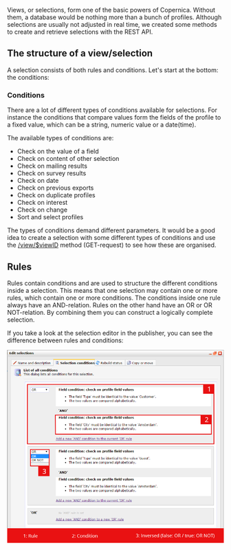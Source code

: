 Views, or selections, form one of the basic powers of Copernica. Without
them, a database would be nothing more than a bunch of profiles.
Although selections are usually not adjusted in real time, we created
some methods to create and retrieve selections with the REST API.

The structure of a view/selection
---------------------------------

A selection consists of both rules and conditions. Let's start at the
bottom: the conditions:

### Conditions

There are a lot of different types of conditions available for
selections. For instance the conditions that compare values form the
fields of the profile to a fixed value, which can be a string, numeric
value or a date(time).

The available types of conditions are:

-   Check on the value of a field
-   Check on content of other selection
-   Check on mailing results
-   Check on survey results
-   Check on date
-   Check on previous exports
-   Check on duplicate profiles
-   Check on interest
-   Check on change
-   Sort and select profiles

The types of conditions demand different parameters. It would be a good
idea to create a selection with some different types of conditions and
use the [/view/\$viewID](./view.en.md) method (GET-request) to see how these are
organised.

Rules
-----

Rules contain conditions and are used to structure the different
conditions inside a selection. This means that one selection may contain
one or more rules, which contain one or more conditions. The conditions
inside one rule always have an AND-relation. Rules on the other hand
have an OR or OR NOT-relation. By combining them you can construct a
logically complete selection.

If you take a look at the selection editor in the publisher, you can see
the difference between rules and conditions:

![](images/copernica-views.png)
